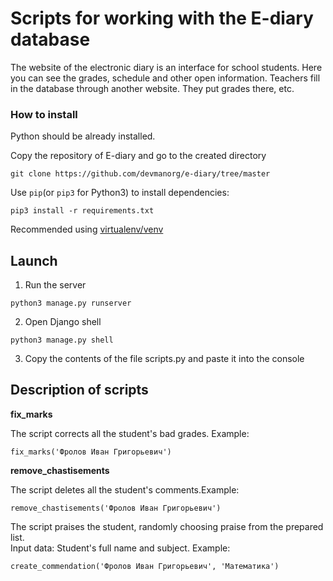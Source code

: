 # Scripts for working with the E-diary database #

The website of the electronic diary is an interface for school students. Here you can see the grades, schedule and other open information. Teachers fill in the database through another website. They put grades there, etc.

### How to install ### 

Python should be already installed.  

Copy the repository of E-diary and go to the created directory
```commandline
git clone https://github.com/devmanorg/e-diary/tree/master
```

Use `pip`(or `pip3` for Python3) to install dependencies:
```commandline
pip3 install -r requirements.txt
```
Recommended using [virtualenv/venv](https://docs.python.org/3/library/venv.html)

## Launch ##

1. Run the server
```
python3 manage.py runserver
```

2. Open Django shell
```
python3 manage.py shell
```

3. Copy the contents of the file scripts.py and paste it into the console

## Description of scripts ##

**fix_marks**

The script corrects all the student's bad grades. Example:
```
fix_marks('Фролов Иван Григорьевич')
```

**remove_chastisements**

The script deletes all the student's comments.Example:
```
remove_chastisements('Фролов Иван Григорьевич')
```

The script praises the student, randomly choosing praise from the prepared list.  
Input data: Student's full name and subject. Example:
```
create_commendation('Фролов Иван Григорьевич', 'Математика')
```
